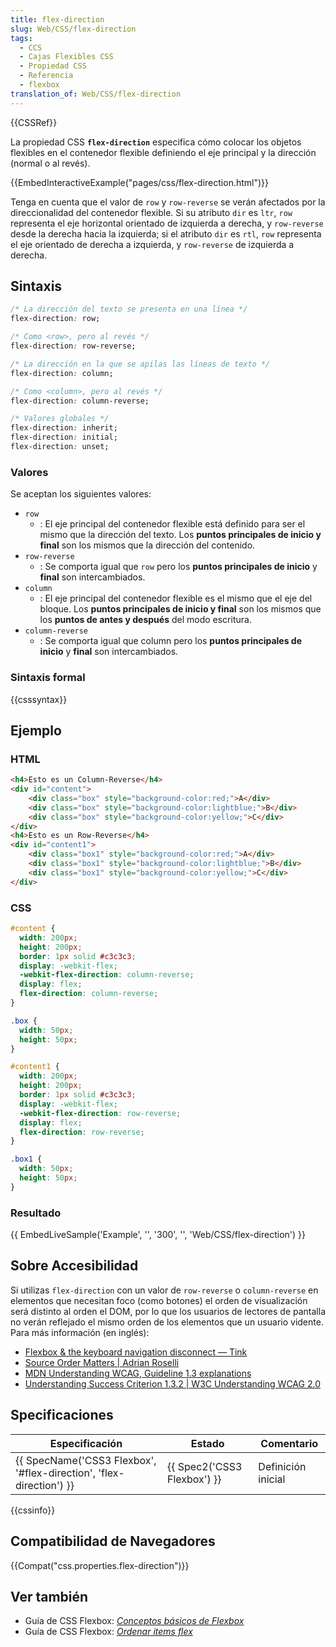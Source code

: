 ```yaml
---
title: flex-direction
slug: Web/CSS/flex-direction
tags:
  - CCS
  - Cajas Flexibles CSS
  - Propiedad CSS
  - Referencia
  - flexbox
translation_of: Web/CSS/flex-direction
---
```

{{CSSRef}}

La propiedad CSS **`flex-direction`** especifica cómo colocar los objetos flexibles en el contenedor flexible definiendo el eje principal y la dirección (normal o al revés).

{{EmbedInteractiveExample("pages/css/flex-direction.html")}}

Tenga en cuenta que el valor de `row` y `row-reverse` se verán afectados por la direccionalidad del contenedor flexible. Si su atributo `dir` es `ltr`, `row` representa el eje horizontal orientado de izquierda a derecha, y `row-reverse` desde la derecha hacia la izquierda; si el atributo `dir` es `rtl`, `row` representa el eje orientado de derecha a izquierda, y `row-reverse` de izquierda a derecha.

## Sintaxis

```css
/* La dirección del texto se presenta en una línea */
flex-direction: row;

/* Como <row>, pero al revés */
flex-direction: row-reverse;

/* La dirección en la que se apilas las líneas de texto */
flex-direction: column;

/* Como <column>, pero al revés */
flex-direction: column-reverse;

/* Valores globales */
flex-direction: inherit;
flex-direction: initial;
flex-direction: unset;
```

### Valores

Se aceptan los siguientes valores:

- `row`
  - : El eje principal del contenedor flexible está definido para ser el mismo que la dirección del texto. Los **puntos principales de inicio y final** son los mismos que la dirección del contenido.
- `row-reverse`
  - : Se comporta igual que `row` pero los **puntos principales de inicio** y **final** son intercambiados.
- `column`
  - : El eje principal del contenedor flexible es el mismo que el eje del bloque. Los **puntos principales de inicio y final** son los mismos que los **puntos de antes y después** del modo escritura.
- `column-reverse`
  - : Se comporta igual que column pero los **puntos principales de inicio** y **final** son intercambiados.

### Sintaxis formal

{{csssyntax}}

## Ejemplo

### HTML

```html
<h4>Esto es un Column-Reverse</h4>
<div id="content">
    <div class="box" style="background-color:red;">A</div>
    <div class="box" style="background-color:lightblue;">B</div>
    <div class="box" style="background-color:yellow;">C</div>
</div>
<h4>Esto es un Row-Reverse</h4>
<div id="content1">
    <div class="box1" style="background-color:red;">A</div>
    <div class="box1" style="background-color:lightblue;">B</div>
    <div class="box1" style="background-color:yellow;">C</div>
</div>
```

### CSS

```css
#content {
  width: 200px;
  height: 200px;
  border: 1px solid #c3c3c3;
  display: -webkit-flex;
  -webkit-flex-direction: column-reverse;
  display: flex;
  flex-direction: column-reverse;
}

.box {
  width: 50px;
  height: 50px;
}

#content1 {
  width: 200px;
  height: 200px;
  border: 1px solid #c3c3c3;
  display: -webkit-flex;
  -webkit-flex-direction: row-reverse;
  display: flex;
  flex-direction: row-reverse;
}

.box1 {
  width: 50px;
  height: 50px;
}
```

### Resultado

{{ EmbedLiveSample('Example', '', '300', '', 'Web/CSS/flex-direction') }}

## Sobre Accesibilidad

Si utilizas `flex-direction` con un valor de `row-reverse` o `column-reverse` en elementos que necesitan foco (como botones) el orden de visualización será distinto al orden el DOM, por lo que los usuarios de lectores de pantalla no verán reflejado el mismo orden de los elementos que un usuario vidente. Para más información (en inglés):

- [Flexbox & the keyboard navigation disconnect — Tink](https://tink.uk/flexbox-the-keyboard-navigation-disconnect/)
- [Source Order Matters | Adrian Roselli](http://adrianroselli.com/2015/09/source-order-matters.html)
- [MDN Understanding WCAG, Guideline 1.3 explanations](/es/docs/Web/Accessibility/Understanding_WCAG/Perceivable#Guideline_1.3_%E2%80%94_Create_content_that_can_be_presented_in_different_ways)
- [Understanding Success Criterion 1.3.2 | W3C Understanding WCAG 2.0](https://www.w3.org/TR/UNDERSTANDING-WCAG20/content-structure-separation-sequence.html)

## Specificaciones

| Especificación                                                                           | Estado                               | Comentario         |
| ---------------------------------------------------------------------------------------- | ------------------------------------ | ------------------ |
| {{ SpecName('CSS3 Flexbox', '#flex-direction', 'flex-direction') }} | {{ Spec2('CSS3 Flexbox') }} | Definición inicial |

{{cssinfo}}

## Compatibilidad de Navegadores

{{Compat("css.properties.flex-direction")}}

## Ver también

- Guía de CSS Flexbox: _[Conceptos básicos de Flexbox](/es/docs/Web/CSS/CSS_Flexible_Box_Layout/Basic_Concepts_of_Flexbox)_
- Guía de CSS Flexbox: _[Ordenar items flex](/es/docs/Web/CSS/CSS_Flexible_Box_Layout/Ordering_Flex_Items)_
